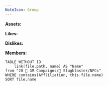 ```yaml
---
NoteIcon: Group
---
```

**Assets:**

**Likes:**

**Dislikes:**

**Members:**
```dataview
TABLE WITHOUT ID 
	link(file.path, name) AS "Name"
from "20 🌟 GM Campaigns/🐌 Slugblaster/NPCs"
WHERE contains(Affliliation, this.file.name)
SORT file.name
```